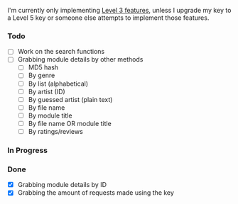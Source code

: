 I'm currently only implementing [Level 3 features](https://modarchive.org/index.php?xml-api-usage-level3), unless I upgrade my key to a Level 5 key or someone else attempts to implement those features.

### Todo

- [ ] Work on the search functions
- [ ] Grabbing module details by other methods
  - [ ] MD5 hash
  - [ ] By genre
  - [ ] By list (alphabetical)
  - [ ] By artist (ID)
  - [ ] By guessed artist (plain text)
  - [ ] By file name
  - [ ] By module title
  - [ ] By file name OR module title
  - [ ] By ratings/reviews

### In Progress


### Done

- [x] Grabbing module details by ID
- [x] Grabbing the amount of requests made using the key